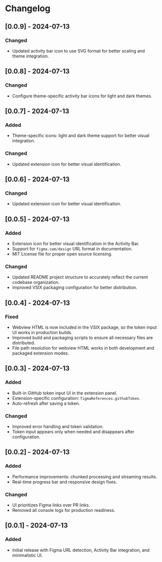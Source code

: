 # Changelog

## [0.0.9] - 2024-07-13
### Changed
- Updated activity bar icon to use SVG format for better scaling and theme integration.

## [0.0.8] - 2024-07-13
### Changed
- Configure theme-specific activity bar icons for light and dark themes.

## [0.0.7] - 2024-07-13
### Added
- Theme-specific icons: light and dark theme support for better visual integration.
### Changed
- Updated extension icon for better visual identification.

## [0.0.6] - 2024-07-13
### Changed
- Updated extension icon for better visual identification.

## [0.0.5] - 2024-07-13
### Added
- Extension icon for better visual identification in the Activity Bar.
- Support for `figma.com/design` URL format in documentation.
- MIT License file for proper open source licensing.

### Changed
- Updated README project structure to accurately reflect the current codebase organization.
- Improved VSIX packaging configuration for better distribution.

## [0.0.4] - 2024-07-13
### Fixed
- Webview HTML is now included in the VSIX package, so the token input UI works in production builds.
- Improved build and packaging scripts to ensure all necessary files are distributed.
- File path resolution for webview HTML works in both development and packaged extension modes.

## [0.0.3] - 2024-07-13
### Added
- Built-in GitHub token input UI in the extension panel.
- Extension-specific configuration: `figmaReferences.githubToken`.
- Auto-refresh after saving a token.
### Changed
- Improved error handling and token validation.
- Token input appears only when needed and disappears after configuration.

## [0.0.2] - 2024-07-13
### Added
- Performance improvements: chunked processing and streaming results.
- Real-time progress bar and responsive design fixes.
### Changed
- UI prioritizes Figma links over PR links.
- Removed all console logs for production readiness.

## [0.0.1] - 2024-07-13
### Added
- Initial release with Figma URL detection, Activity Bar integration, and minimalistic UI.
